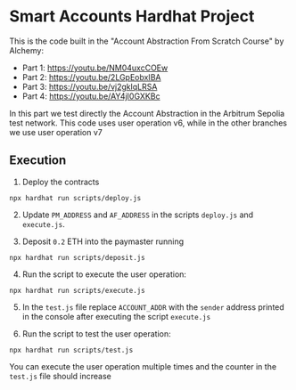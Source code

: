 # Smart Accounts Hardhat Project

This is the code built in the "Account Abstraction From Scratch Course" by Alchemy:

- Part 1: https://youtu.be/NM04uxcCOEw
- Part 2: https://youtu.be/2LGpEobxIBA
- Part 3: https://youtu.be/vj2gklqLRSA
- Part 4: https://youtu.be/AY4jI0GXKBc

In this part we test directly the Account Abstraction in the Arbitrum Sepolia test network. This code uses user operation v6, while in the other branches we use user operation v7

## Execution

1.  Deploy the contracts

`npx hardhat run scripts/deploy.js`

2. Update `PM_ADDRESS` and `AF_ADDRESS` in the scripts `deploy.js` and `execute.js`.

3. Deposit `0.2` ETH into the paymaster running  

`npx hardhat run scripts/deposit.js`

4. Run the script to execute the user operation:

`npx hardhat run scripts/execute.js`

5. In the `test.js` file replace `ACCOUNT_ADDR` with the `sender` address printed in the console after executing the script `execute.js`

5. Run the script to test the user operation:

`npx hardhat run scripts/test.js`

You can execute the user operation multiple times and the counter in the `test.js` file should increase